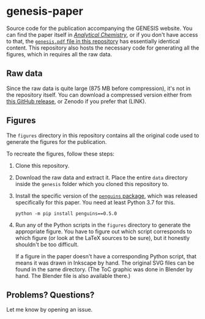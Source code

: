 # genesis-paper

Source code for the publication accompanying the GENESIS website.
You can find the paper itself in [*Analytical Chemistry*](https://doi.org/10.1021/acs.analchem.1c04964), or if you don't have access to that, the [`genesis.pdf` file in this repository](https://github.com/yongrenjie/genesis-paper/blob/master/genesis.pdf) has essentially identical content.
This repository also hosts the necessary code for generating all the figures, which in requires all the raw data.

## Raw data

Since the raw data is quite large (875 MB before compression), it's not in the repository itself.
You can download a compressed version either from [this GitHub release](https://github.com/yongrenjie/genesis-paper/releases/tag/final-revision), or Zenodo if you prefer that (LINK).

## Figures

The `figures` directory in this repository contains all the original code used to generate the figures for the publication.

To recreate the figures, follow these steps:

 1. Clone this repository.

 2. Download the raw data and extract it. Place the entire `data` directory inside the `genesis` folder which you cloned this repository to.

 3. Install the specific version of the [`penguins` package](https://github.com/yongrenjie/penguins), which was released specifically for this paper. You need at least Python 3.7 for this.

        python -m pip install penguins==0.5.0

 4. Run any of the Python scripts in the `figures` directory to generate the appropriate figure. You have to figure out which script corresponds to which figure (or look at the LaTeX sources to be sure), but it honestly shouldn't be too difficult.

    If a figure in the paper doesn't have a corresponding Python script, that means it was drawn in Inkscape by hand. The original SVG files can be found in the same directory. (The ToC graphic was done in Blender by hand. The Blender file is also available there.)

## Problems? Questions?

Let me know by opening an issue.
